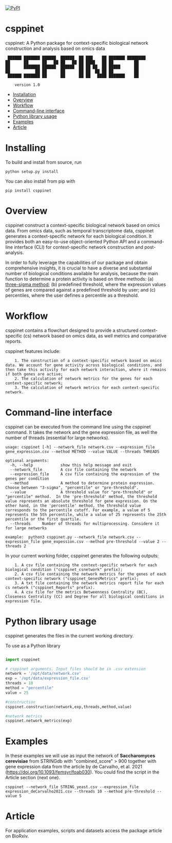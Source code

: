 [![PyPI](https://img.shields.io/pypi/v/csppinet.svg?label=PyPI&color=green)](https://pypi.org/project/csppinet/)

# csppinet
csppinet: A Python package for context-specific biological network construction and analysis based on omics data

```shell
 ██████ ███████ ██████  ██████  ██ ███    ██ ███████ ████████ 
██      ██      ██   ██ ██   ██ ██ ████   ██ ██         ██    
██      ███████ ██████  ██████  ██ ██ ██  ██ █████      ██    
██           ██ ██      ██      ██ ██  ██ ██ ██         ██    
 ██████ ███████ ██      ██      ██ ██   ████ ███████    ██ 
 ```
        version 1.0


- [Installation](#installing)
- [Overview](#overview)
- [Workflow](#workflow)
- [Command-line interface](#command-line-interface)
- [Python library usage](#python-library-usage)
- [Examples](#examples)
- [Article](#article)

# Installing

To build and install from source, run

```shell
python setup.py install
```
You can also install from pip with

```shell
pip install csppinet
``` 

# Overview

csppinet construct a context-specific biological network based on omics data. From omics data, such as temporal transcriptome data, csppinet generates a context-specific network for each biological condition. It provides both an easy-to-use object-oriented Python API and a command-line interface (CLI) for context-specific network construction and post-analysis. 

In order to fully leverage the capabilities of our package and obtain comprehensive insights, it is crucial to have a diverse and substantial number of biological conditions available for analysis, because the main function to determine a protein activity is based on three methods: (a) [three-sigma method](https://analyticalsciencejournals.onlinelibrary.wiley.com/doi/10.1002/pmic.201200277); (b) predefined threshold, where the expression values of genes are compared against a predefined threshold by user; and (c) percentiles, where the user defines a percentile as a threshold.

# Workflow

csppinet contains a flowchart designed to provide a structured context-specific (cs) network based on omics data, as well metrics and comparative reports.

csppinet features include:

        1. The construction of a context-specific network based on omics data. We account for gene activity across biological conditions, and then take this activity for each network interaction, where it remains if both genes are active;
        2. The calculation of network metrics for the genes for each context-specific network;
        3. The calculation of network metrics for each context-specific network.

# Command-line interface

csppinet can be executed from the command line using the csppinet command. It takes the network and the gene expression file, as well the number of threads (essential for large networks). 

```
usage: csppinet [-h] --network_file network.csv --expression_file gene_expression.csv --method METHOD --value VALUE --threads THREADS

optional arguments:
  -h, --help            show this help message and exit
  --network_file        A csv file containing the network
  --expression_file     A csv file containing the expression of the genes per condition
  --method              A method to determine protein expression. Choose between "3-sigma", "percentile" or "pre-threshold". 
  --value               A threshold value for "pre-threshold" or "percentile" method.  In the 'pre-threshold' method, the threshold value represents an absolute threshold for gene expression. On the other hand, in the 'percentile' method, the threshold value corresponds to the percentile cutoff. For example, a value of 5 represents the 5th percentile, while a value of 25 represents the 25th percentile or the first quartile. 
  --threads     Number of threads for multiprocessing. Considere it for large networks

example:  python3 csppinet.py --network_file network.csv --expression_file gene_expession.csv --method pre-threshold --value 2 --threads 2
```
In your current working folder, csppinet generates the following outputs:

        1. A csv file containing the context-specific network for each biological condition ("csppinet_csnetwork" prefix);
        2. A csv file containing the network metrics for the genes of each context-specific network ("csppinet_GenesMetrics" prefix);
        3. A txt file containing the network metrics report file for each cs network ("csppinet_Reports" prefix).
        4. A csv file for the metrics Betweenness Centrality (BC), Closeness Centrality (CC) and Degree for all biological conditions in expression file.
 
# Python library usage

csppinet generates the files in the  current working directory. 

To use as a Python library

```python

import csppinet

# csppinet arguments. Input files should be in .csv extension 
network = '/opt/data/network.csv'
exp = '/opt/data/expression_file.csv'
threads = 10
method = "percentile"
value = 25 

#construction
csppinet.construction(network,exp,threads,method,value)

#network metrics
csppinet.network_metrics(exp)

```

# Examples

In these examples we will use as input the network of **Saccharomyces cerevisiae** from STRINGdb with "combined_score" > 900 together with gene expression data from the article by de Carvalho, et al. 2021 (https://doi.org/10.1093/femsyr/foab030). You could find the script in the Article section (next one).

```shell
csppinet --network_file STRING_yeast.csv --expression_file expression_deCarvalho2021.csv --threads 10 --method pre-threshold --value 5
```

# Article

For application examples, scripts and datasets access the package article on BioRxiv.
